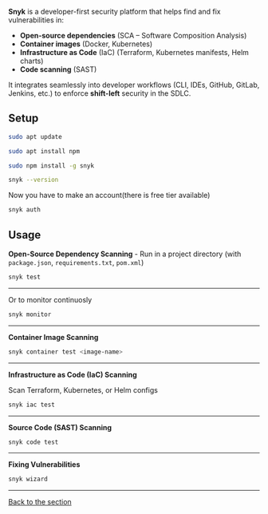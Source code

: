 **Snyk** is a developer-first security platform that helps find and fix vulnerabilities in:
- **Open-source dependencies** (SCA – Software Composition Analysis)
- **Container images** (Docker, Kubernetes)
- **Infrastructure as Code** (IaC) (Terraform, Kubernetes manifests, Helm charts)
- **Code scanning** (SAST)

It integrates seamlessly into developer workflows (CLI, IDEs, GitHub, GitLab, Jenkins, etc.) to enforce **shift-left** security in the SDLC.

## Setup
```bash
sudo apt update
```
```bash
sudo apt install npm
```
```bash
sudo npm install -g snyk
```
```bash
snyk --version
```

Now you have to make an account(there is free tier available)
```bash
snyk auth
```

## Usage
**Open-Source Dependency Scanning** - Run in a project directory (with ``package.json``, ``requirements.txt``, ``pom.xml``)
```bash
snyk test
```
---

Or to monitor continuosly
```bash
snyk monitor
```

---

**Container Image Scanning**
```bash
snyk container test <image-name>
```

---

**Infrastructure as Code (IaC) Scanning**

Scan Terraform, Kubernetes, or Helm configs
```bash
snyk iac test
```

---

**Source Code (SAST) Scanning**
```bash
snyk code test
```

---

**Fixing Vulnerabilities**
```bash
snyk wizard
```


---
[Back to the section](/courseFiles/Section_02-staticAnalysisAndDependencies/staticAnalysis.md)
